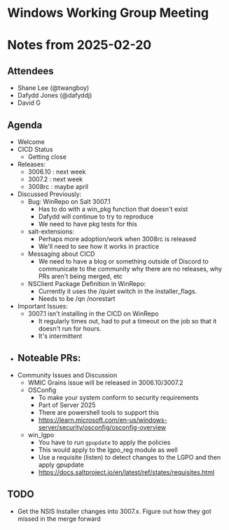 # Windows Working Group Meeting
# Notes from 2025-02-20

## Attendees
- Shane Lee (@twangboy)
- Dafydd Jones (@dafyddj)
- David G

## Agenda
- Welcome
- CICD Status
  - Getting close
- Releases:
  - 3006.10 : next week
  - 3007.2  : next week
  - 3008rc  : maybe april
- Discussed Previously:
  - Bug: WinRepo on Salt 3007.1
    - Has to do with a win_pkg function that doesn't exist
    - Dafydd will continue to try to reproduce
    - We need to have pkg tests for this
  - salt-extensions:
    - Perhaps more adoption/work when 3008rc is released
    - We'll need to see how it works in practice
  - Messaging about CICD
    - We need to have a blog or something outside of Discord to communicate to
      the community why there are no releases, why PRs aren't being merged, etc
  - NSClient Package Definition in WinRepo:
    - Currently it uses the /quiet switch in the installer_flags.
    - Needs to be /qn /norestart
- Important Issues:
  - 3007.1 isn't installing in the CICD on WinRepo
    - It regularly times out, had to put a timeout on the job so that it doesn't
      run for hours.
    - It's intermittent
- Noteable PRs:
  -
- Community Issues and Discussion
  - WMIC Grains issue will be released in 3006.10/3007.2
  - OSConfig
    - To make your system conform to security requirements
    - Part of Server 2025
    - There are powershell tools to support this
    - https://learn.microsoft.com/en-us/windows-server/security/osconfig/osconfig-overview
  - win_lgpo
    - You have to run `gpupdate` to apply the policies
    - This would apply to the lgpo_reg module as well
    - Use a requisite (listen) to detect changes to the LGPO and then apply gpupdate
    - https://docs.saltproject.io/en/latest/ref/states/requisites.html

## TODO
- Get the NSIS Installer changes into 3007.x. Figure out how they got missed
  in the merge forward
